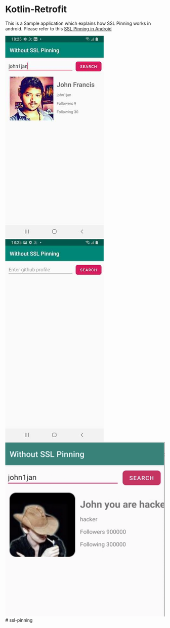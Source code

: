 # Kotlin-Retrofit
This is a Sample application which explains how SSL Pinning works in android. Please refer to this [SSL Pinning in Android](https://medium.com/groww-engineering/ssl-pinning-in-android-part-2-b591dfc8c2f1) 

![alt text](https://github.com/john1jan/sslpinning/blob/with-ssl/screenshots/Screenshot_20210126-182530.jpg?raw=true)
![alt text](https://github.com/john1jan/sslpinning/blob/with-ssl/screenshots/Screenshot_20210126-182545.jpg?raw=true)
![alt text](https://github.com/john1jan/sslpinning/blob/with-ssl/screenshots/Sdhacker.png?raw=true)#   s s l - p i n n i n g 
 
 
